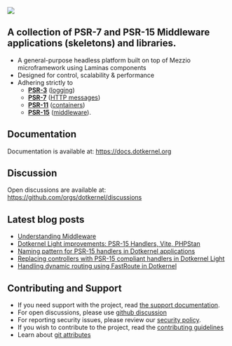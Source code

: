![](https://github.com/dotkernel/dotkernel.github.io/blob/main/img/dk_logomark.svg)


## A collection of PSR-7 and PSR-15 Middleware applications (skeletons) and libraries.
 
- A general-purpose headless platform built on top of Mezzio microframework using Laminas components
- Designed for control, scalability & performance
- Adhering strictly to
    - [**PSR-3**](https://www.php-fig.org/psr/psr-3/) ([logging](https://github.com/php-fig/log))
    - [**PSR-7**](https://www.php-fig.org/psr/psr-7/) ([HTTP messages](https://github.com/php-fig/http-message))
    - [**PSR-11**](https://www.php-fig.org/psr/psr-11/) ([containers](https://github.com/php-fig/container))
    - [**PSR-15**](https://github.com/php-fig/http-server-handler) ([middleware](https://github.com/php-fig/http-server-handler)). 

## Documentation

Documentation is available at: https://docs.dotkernel.org

## Discussion

Open discussions are available at: https://github.com/orgs/dotkernel/discussions

## Latest blog posts

<!--- blog_start --->
 - [Understanding Middleware](https://www.dotkernel.com/architecture/understanding-middleware/)
 - [Dotkernel Light improvements: PSR-15 Handlers, Vite, PHPStan](https://www.dotkernel.com/middleware/dotkernel-light-improvements-psr-15-handlers-vite-phpstan/)
 - [Naming pattern for PSR-15 handlers in Dotkernel applications](https://www.dotkernel.com/design-pattern/naming-pattern-for-psr-15-handlers-in-dotkernel-applications/)
 - [Replacing controllers with PSR-15 compliant handlers in Dotkernel Light](https://www.dotkernel.com/middleware/replacing-controllers-with-psr-15-compliant-handlers-in-dotkernel-light/)
 - [Handling dynamic routing using FastRoute in Dotkernel](https://www.dotkernel.com/middleware/handling-dynamic-routing-using-fastroute-in-dotkernel/)
<!--- blog_end --->

## Contributing and Support

- If you need support with the project, read [the support documentation](https://github.com/dotkernel/.github/blob/main/SUPPORT.md).
- For open discussions, please use [github discussion](https://github.com/orgs/dotkernel/discussions)
- For reporting security issues, please review our [security policy](https://github.com/dotkernel/.github/blob/main/SECURITY.md).
- If you wish to contribute to the project, read the [contributing guidelines](https://github.com/dotkernel/.github/blob/main/CONTRIBUTING.md)
- Learn about [git attributes](https://github.com/dotkernel/.github/blob/main/GIT_ATTRIBUTES.md)

